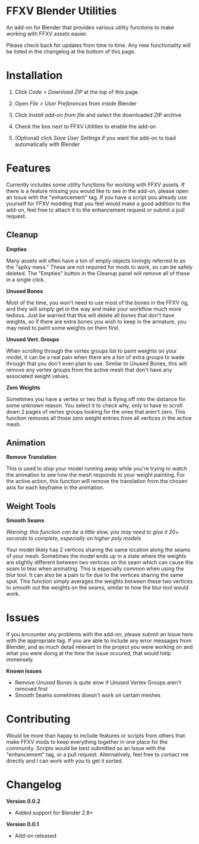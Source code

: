 # FFXV Blender Utilities

An add-on for Blender that provides various utility functions to make working with FFXV assets easier.

Please check back for updates from time to time. Any new functionality will be listed in the changelog at the bottom of this page.

# Installation

1. Click *Code > Download ZIP* at the top of this page.

2. Open *File > User Preferences* from inside Blender

3. Click *Install add-on from file* and select the downloaded ZIP archive

4. Check the box next to FFXV Utilities to enable the add-on

5. (Optional) click *Save User Settings* if you want the add-on to load automatically with Blender

# Features

Currently includes some utility functions for working with FFXV assets. If there is a feature missing you would like to see in the add-on, please open an Issue with the "enhancement" tag. If you have a script you already use yourself for FFXV modding that you feel would make a good addition to the add-on, feel free to attach it to the enhancement request or submit a pull request.

## Cleanup

**Empties**

Many assets will often have a ton of empty objects lovingly referred to as the "spiky mess." These are not required for mods to work, so can be safely deleted. The "Empties" button in the Cleanup panel will remove all of these in a single click.

**Unused Bones**

Most of the time, you won't need to use most of the bones in the FFXV rig, and they will simply get in the way and make your workflow much more tedious. Just be warned that this will delete all bones that don't have weights, so if there are extra bones you wish to keep in the armature, you may need to paint some weights on them first.

**Unused Vert. Groups**

When scrolling through the vertex groups list to paint weights on your model, it can be a real pain when there are a ton of extra groups to wade through that you don't even plan to use. Similar to Unused Bones, this will remove any vertex groups from the active mesh that don't have any associated weight values.

**Zero Weights**

Sometimes you have a vertex or two that is flying off into the distance for some unknown reason. You select it to check why, only to have to scroll down 2 pages of vertex groups looking for the ones that aren't zero. This function removes all those zero weight entries from all vertices in the active mesh.

## Animation

**Remove Translation**

This is used to stop your model running away while you're trying to watch the animation to see how the mesh responds to your weight painting. For the active action, this function will remove the translation from the chosen axis for each keyframe in the animation.

## Weight Tools

**Smooth Seams**

*Warning: this function can be a little slow, you may need to give it 20+ seconds to complete, especially on higher poly models*

Your model likely has 2 vertices sharing the same location along the seams of your mesh. Sometimes the model ends up in a state where the weights are slightly different between two vertices on the seam which can cause the seam to tear when animating. This is especially common when using the blur tool. It can also be a pain to fix due to the vertices sharing the same spot. This function simply averages the weights between these two vertices to smooth out the weights on the seams, similar to how the blur tool would work.

# Issues

If you encounter any problems with the add-on, please submit an Issue here with the appropriate tag. If you are able to include any error messages from Blender, and as much detail relevant to the project you were working on and what you were doing at the time the issue occured, that would help immensely.

**Known Issues**
- Remove Unused Bones is quite slow if Unused Vertex Groups aren't removed first
- Smooth Seams sometimes doesn't work on certain meshes

# Contributing

Would be more than happy to include features or scripts from others that make FFXV mods to keep everything together in one place for the community. Scripts would be best submitted as an Issue with the "enhancement" tag, or a pull request. Alternatively, feel free to contact me directly and I can work with you to get it sorted.

# Changelog

**Version 0.0.2**
- Added support for Blender 2.8+

**Version 0.0.1**
- Add-on released
